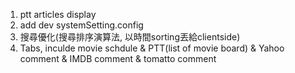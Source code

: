 1. ptt articles display
2. add dev systemSetting.config
3. 搜尋優化(搜尋排序演算法, 以時間sorting丟給clientside) 
4. Tabs, inculde movie schdule & PTT(list of movie board) & Yahoo comment & IMDB comment & tomatto comment
